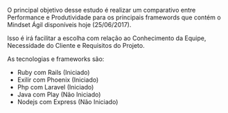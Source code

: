 O principal objetivo desse estudo é realizar um comparativo entre Performance e Produtividade para os principais framewords que contém o Mindset Ágil disponíveis hoje (25/06/2017).

Isso é irá facilitar a escolha com relação ao Conhecimento da Equipe, Necessidade do Cliente e Requisitos do Projeto.

As tecnologias e frameworks são:
* Ruby com Rails (Iniciado)
* Exilir com Phoenix (Iniciado)
* Php com Laravel (Iniciado)
* Java com Play (Não Iniciado)
* Nodejs com Express (Não Iniciado) 

